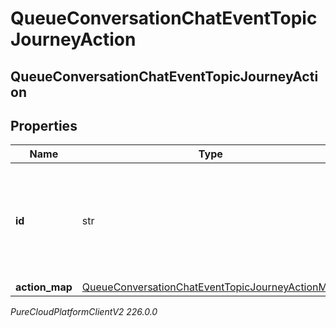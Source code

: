 # QueueConversationChatEventTopicJourneyAction

## QueueConversationChatEventTopicJourneyAction

## Properties

|Name | Type | Description | Notes|
|------------ | ------------- | ------------- | -------------|
| **id** | str | The ID of an action from the Journey System (an action is spawned from an actionMap) | [optional] |
| **action_map** | [QueueConversationChatEventTopicJourneyActionMap](QueueConversationChatEventTopicJourneyActionMap) |  | [optional] |



_PureCloudPlatformClientV2 226.0.0_
